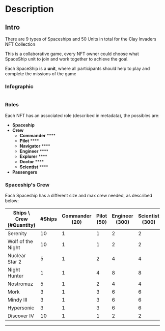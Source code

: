 # Description

## **Intro**

There are 9 types of Spaceships and 50 Units in total for the Clay Invaders NFT Collection

This is a collaborative game, every NFT owner could choose what SpaceShip unit to join and work together to achieve the goal.

Each SpaceShip is a **unit**, where all participants should help to play and complete the missions of the game

### Infographic

<figure><img src="../.gitbook/assets/GameInfographic.v1.0.png" alt=""><figcaption></figcaption></figure>

### Roles

Each NFT has an associated role (described in metadata), the possibles are:

* **Spaceship**
* **Crew**
  * **Commander** <img src="../.gitbook/assets/SpaceSuits-Commander.png" alt="" data-size="line">****
  * **Pilot** <img src="../.gitbook/assets/SpaceSuits-Pilot.png" alt="" data-size="line">****
  * **Navigator** <img src="../.gitbook/assets/SpaceSuits-Navigator.png" alt="" data-size="line">****
  * **Engineer** <img src="../.gitbook/assets/SpaceSuits-Engineer.png" alt="" data-size="line">****
  * **Explorer** <img src="../.gitbook/assets/SpaceSuits-Explorer.png" alt="" data-size="line">****
  * **Doctor** <img src="../.gitbook/assets/SpaceSuits-Doctor.png" alt="" data-size="line">****
  * **Scientist** <img src="../.gitbook/assets/SpaceSuits-Scientist.png" alt="" data-size="line">****
* **Passengers**

### Spaceship's Crew

Each Spaceship has a different size and max crew needed, as described below:

| Ships \ Crew (#Quantity)                                                                               | #Ships | Commander (20) | Pilot (50) | Engineer (300) | Scientist (300) | Navigator (300) | Explorer (500) | Doctor (500) |
| ------------------------------------------------------------------------------------------------------ | ------ | -------------- | ---------- | -------------- | --------------- | --------------- | -------------- | ------------ |
| Serenity <img src="../.gitbook/assets/SpaceShips-Serenity.png" alt="" data-size="line">                | 10     | 1              | 1          | 2              | 2               | 2               | 4              | 4            |
| Wolf of the Night <img src="../.gitbook/assets/SpaceShips-WolfOfTheNight.png" alt="" data-size="line"> | 10     | 1              | 1          | 2              | 2               | 2               | 4              | 4            |
| Nuclear Star 2 <img src="../.gitbook/assets/SpaceShips-NuclearStar2.png" alt="" data-size="line">      | 5      | 1              | 2          | 4              | 4               | 4               | 8              | 8            |
| Night Hunter <img src="../.gitbook/assets/SpaceShips-NightHunter.png" alt="" data-size="line">         | 1      | 1              | 4          | 8              | 8               | 8               | 16             | 16           |
| Nostromuz <img src="../.gitbook/assets/SpaceShips-Nostromuz.png" alt="" data-size="line">              | 5      | 1              | 2          | 4              | 4               | 4               | 8              | 8            |
|  Mork <img src="../.gitbook/assets/SpaceShips-Mork.png" alt="" data-size="line">                       | 3      | 1              | 3          | 6              | 6               | 6               | 12             | 12           |
| Mindy III <img src="../.gitbook/assets/SpaceShips-MindyIII.png" alt="" data-size="line">               | 3      | 1              | 3          | 6              | 6               | 6               | 12             | 12           |
| Hypersonic <img src="../.gitbook/assets/SpaceShips-Hypersonic.png" alt="" data-size="line">            | 3      | 1              | 3          | 6              | 6               | 6               | 12             | 12           |
| Discover IV <img src="../.gitbook/assets/SpaceShips-DiscoverIV.png" alt="" data-size="line">           | 10     | 1              | 1          | 2              | 2               | 2               | 4              | 4            |

****
